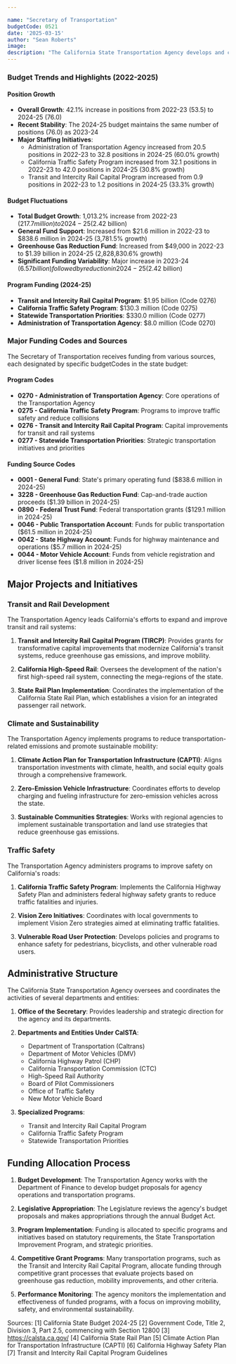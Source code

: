 ```yaml
---

name: "Secretary of Transportation"
budgetCode: 0521
date: '2025-03-15'
author: "Sean Roberts"
image: 
description: "The California State Transportation Agency develops and coordinates the policies and programs of the state's transportation entities to achieve mobility, safety and environmental sustainability objectives."
---
```


### Budget Trends and Highlights (2022-2025)

#### Position Growth
- **Overall Growth**: 42.1% increase in positions from 2022-23 (53.5) to 2024-25 (76.0)
- **Recent Stability**: The 2024-25 budget maintains the same number of positions (76.0) as 2023-24
- **Major Staffing Initiatives**: 
  - Administration of Transportation Agency increased from 20.5 positions in 2022-23 to 32.8 positions in 2024-25 (60.0% growth)
  - California Traffic Safety Program increased from 32.1 positions in 2022-23 to 42.0 positions in 2024-25 (30.8% growth)
  - Transit and Intercity Rail Capital Program increased from 0.9 positions in 2022-23 to 1.2 positions in 2024-25 (33.3% growth)

#### Budget Fluctuations
- **Total Budget Growth**: 1,013.2% increase from 2022-23 ($217.7 million) to 2024-25 ($2.42 billion)
- **General Fund Support**: Increased from $21.6 million in 2022-23 to $838.6 million in 2024-25 (3,781.5% growth)
- **Greenhouse Gas Reduction Fund**: Increased from $49,000 in 2022-23 to $1.39 billion in 2024-25 (2,828,830.6% growth)
- **Significant Funding Variability**: Major increase in 2023-24 ($6.57 billion) followed by reduction in 2024-25 ($2.42 billion)

#### Program Funding (2024-25)
- **Transit and Intercity Rail Capital Program**: $1.95 billion (Code 0276)
- **California Traffic Safety Program**: $130.3 million (Code 0275)
- **Statewide Transportation Priorities**: $330.0 million (Code 0277)
- **Administration of Transportation Agency**: $8.0 million (Code 0270)

### Major Funding Codes and Sources

The Secretary of Transportation receives funding from various sources, each designated by specific budgetCodes in the state budget:

#### Program Codes
- **0270 - Administration of Transportation Agency**: Core operations of the Transportation Agency
- **0275 - California Traffic Safety Program**: Programs to improve traffic safety and reduce collisions
- **0276 - Transit and Intercity Rail Capital Program**: Capital improvements for transit and rail systems
- **0277 - Statewide Transportation Priorities**: Strategic transportation initiatives and priorities

#### Funding Source Codes
- **0001 - General Fund**: State's primary operating fund ($838.6 million in 2024-25)
- **3228 - Greenhouse Gas Reduction Fund**: Cap-and-trade auction proceeds ($1.39 billion in 2024-25)
- **0890 - Federal Trust Fund**: Federal transportation grants ($129.1 million in 2024-25)
- **0046 - Public Transportation Account**: Funds for public transportation ($61.5 million in 2024-25)
- **0042 - State Highway Account**: Funds for highway maintenance and operations ($5.7 million in 2024-25)
- **0044 - Motor Vehicle Account**: Funds from vehicle registration and driver license fees ($1.8 million in 2024-25)

## Major Projects and Initiatives

### Transit and Rail Development

The Transportation Agency leads California's efforts to expand and improve transit and rail systems:

1. **Transit and Intercity Rail Capital Program (TIRCP)**: Provides grants for transformative capital improvements that modernize California's transit systems, reduce greenhouse gas emissions, and improve mobility.

2. **California High-Speed Rail**: Oversees the development of the nation's first high-speed rail system, connecting the mega-regions of the state.

3. **State Rail Plan Implementation**: Coordinates the implementation of the California State Rail Plan, which establishes a vision for an integrated passenger rail network.

### Climate and Sustainability

The Transportation Agency implements programs to reduce transportation-related emissions and promote sustainable mobility:

1. **Climate Action Plan for Transportation Infrastructure (CAPTI)**: Aligns transportation investments with climate, health, and social equity goals through a comprehensive framework.

2. **Zero-Emission Vehicle Infrastructure**: Coordinates efforts to develop charging and fueling infrastructure for zero-emission vehicles across the state.

3. **Sustainable Communities Strategies**: Works with regional agencies to implement sustainable transportation and land use strategies that reduce greenhouse gas emissions.

### Traffic Safety

The Transportation Agency administers programs to improve safety on California's roads:

1. **California Traffic Safety Program**: Implements the California Highway Safety Plan and administers federal highway safety grants to reduce traffic fatalities and injuries.

2. **Vision Zero Initiatives**: Coordinates with local governments to implement Vision Zero strategies aimed at eliminating traffic fatalities.

3. **Vulnerable Road User Protection**: Develops policies and programs to enhance safety for pedestrians, bicyclists, and other vulnerable road users.

## Administrative Structure

The California State Transportation Agency oversees and coordinates the activities of several departments and entities:

1. **Office of the Secretary**: Provides leadership and strategic direction for the agency and its departments.

2. **Departments and Entities Under CalSTA**:
   - Department of Transportation (Caltrans)
   - Department of Motor Vehicles (DMV)
   - California Highway Patrol (CHP)
   - California Transportation Commission (CTC)
   - High-Speed Rail Authority
   - Board of Pilot Commissioners
   - Office of Traffic Safety
   - New Motor Vehicle Board

3. **Specialized Programs**:
   - Transit and Intercity Rail Capital Program
   - California Traffic Safety Program
   - Statewide Transportation Priorities

## Funding Allocation Process

1. **Budget Development**: The Transportation Agency works with the Department of Finance to develop budget proposals for agency operations and transportation programs.

2. **Legislative Appropriation**: The Legislature reviews the agency's budget proposals and makes appropriations through the annual Budget Act.

3. **Program Implementation**: Funding is allocated to specific programs and initiatives based on statutory requirements, the State Transportation Improvement Program, and strategic priorities.

4. **Competitive Grant Programs**: Many transportation programs, such as the Transit and Intercity Rail Capital Program, allocate funding through competitive grant processes that evaluate projects based on greenhouse gas reduction, mobility improvements, and other criteria.

5. **Performance Monitoring**: The agency monitors the implementation and effectiveness of funded programs, with a focus on improving mobility, safety, and environmental sustainability.

Sources:
[1] California State Budget 2024-25
[2] Government Code, Title 2, Division 3, Part 2.5, commencing with Section 12800
[3] https://calsta.ca.gov/
[4] California State Rail Plan
[5] Climate Action Plan for Transportation Infrastructure (CAPTI)
[6] California Highway Safety Plan
[7] Transit and Intercity Rail Capital Program Guidelines 